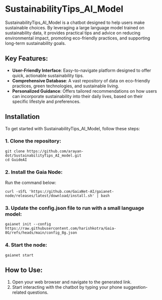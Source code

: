
# SustainabilityTips_AI_Model

SustainabilityTips_AI_Model is a chatbot designed to help users make sustainable choices. By leveraging a large language model trained on sustainability data, it provides practical tips and advice on reducing environmental impact, promoting eco-friendly practices, and supporting long-term sustainability goals.

## Key Features:

- **User-Friendly Interface**: Easy-to-navigate platform designed to offer quick, actionable sustainability tips.
- **Comprehensive Database**: A vast repository of data on eco-friendly practices, green technologies, and sustainable living.
- **Personalized Guidance**: Offers tailored recommendations on how users can incorporate sustainability into their daily lives, based on their specific lifestyle and preferences.

## Installation

To get started with SustainabilityTips_AI_Model, follow these steps:

### 1. Clone the repository:

```
git clone https://github.com/arayan-dot/SustainabilityTips_AI_model.git
cd GuideAI
```

### 2. Install the Gaia Node:

Run the command below:

```
curl -sSfL 'https://github.com/GaiaNet-AI/gaianet-node/releases/latest/download/install.sh' | bash
```

### 3. Update the config.json file to run with a small language model:

```
gaianet init --config https://raw.githubusercontent.com/harishkotra/Gaia-8G/refs/heads/main/config_8g.json
```

### 4. Start the node:

```
gaianet start
```

## How to Use:

1. Open your web browser and navigate to the generated link.
2. Start interacting with the chatbot by typing your phone suggestion-related questions.
